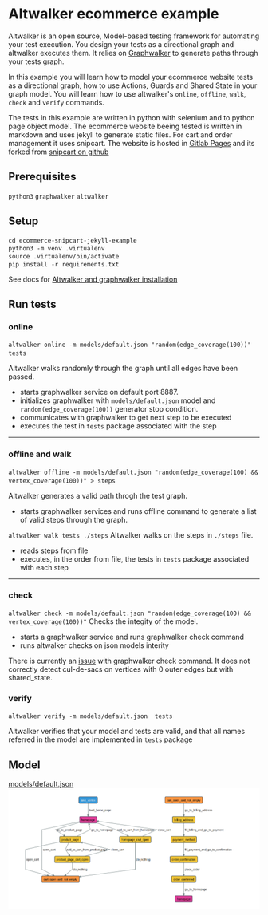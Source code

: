 # Altwalker ecommerce example

Altwalker is an open source, Model-based testing framework for automating your test execution. You design your tests as a directional graph and altwalker executes them. It relies on [Graphwalker](http://graphwalker.github.io/) to generate paths through your tests graph.

In this example you will learn how to model your ecommerce website tests as a directional graph, how to use Actions, Guards and Shared State in your graph model. You will learn how to use altwalker's `online`, `offline`, `walk`, `check` and `verify` commands.

The tests in this example are written in python with selenium and to python page object model. The ecommerce website beeing tested is written in markdown and uses jekyll to generate static files. For cart and order management it uses snipcart. 
The website is hosted in [Gitlab Pages](https://gitlab.com/altom/altwalker/snipcart-jekyll-ecommerce-demo) and its forked from [snipcart on github](https://github.com/snipcart/snipcart-jekyll-integration)


## Prerequisites

`python3`
`graphwalker`
`altwalker`

## Setup

```
cd ecommerce-snipcart-jekyll-example
python3 -m venv .virtualenv
source .virtualenv/bin/activate
pip install -r requirements.txt
```

See docs for [Altwalker and graphwalker installation](https://gitlab.com/altom/altwalker/altwalker/tree/master/docs)

## Run tests

### online

`altwalker online -m models/default.json "random(edge_coverage(100))" tests`

Altwalker walks randomly through the graph until all edges have been passed.

- starts graphwalker service on default port 8887.
- initializes graphwalker with `models/default.json` model and `random(edge_coverage(100))` generator stop condition.
- communicates with graphwalker to get next step to be executed
- executes the test in `tests` package associated with the step

---

### offline and walk

`altwalker offline -m models/default.json "random(edge_coverage(100) && vertex_coverage(100))" > steps`

Altwalker generates a valid path throgh the test graph.
- starts graphwalker services and runs offline command to generate a list of valid steps through the graph.

`altwalker walk tests ./steps`
Altwalker walks on the steps in `./steps` file.
- reads steps from file
- executes, in the order from file, the tests in `tests` package associated with each step

---

### check

`altwalker check -m models/default.json "random(edge_coverage(100) && vertex_coverage(100))"`
Checks the integity of the model.
- starts a graphwalker service and runs graphwalker check command
- runs altwalker checks on json models interity

There is currently an [issue](https://github.com/GraphWalker/graphwalker-project/issues/204) with graphwalker check command. It does not correctly detect cul-de-sacs on vertices with 0 outer edges but with shared_state.


### verify

`altwalker verify -m models/default.json  tests`

Altwalker verifies that your model and tests are valid, and that all names referred in the model are implemented in `tests` package



## Model

[models/default.json](models/default.json)
![ecommerce altwalker model](img/ecommerce-model.png)